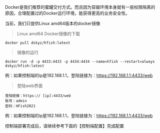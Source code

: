 Docker是我们推荐的蜜罐交付方式。而且因为容器环境本身就有一层权限隔离的原因，合理配置过的Docker运行环境，能获得更高的业务安全性。

当前，我们只提供Linux amd64版本的docker镜像

> Linux amd64 Docker镜像的下载

```shell
docker pull dskyz/hfish:latest
```

> 镜像的运行

```shell
docker run -d -p 4433:4433 -p 4434:4434 --name=hfish --restart=always dskyz/hfish:latest
```

例：如果控制端的ip是192.168.1.1，登陆链接为：https://192.168.1.1:4433/web

> 登陆web界面

```
登陆链接：https:// [ip]:4433/web
账号：admin
密码：HFish2021
```

例：如果控制端的ip是192.168.1.1，登陆链接为：https://192.168.1.1:4433/web

控制端部署完成后，请继续参考下面的【控制端配置】完成配置

